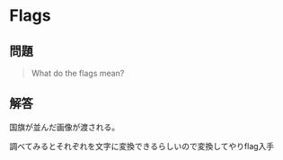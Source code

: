 # Flags

## 問題
> What do the flags mean?

## 解答

国旗が並んだ画像が渡される。

調べてみるとそれぞれを文字に変換できるらしいので変換してやりflag入手